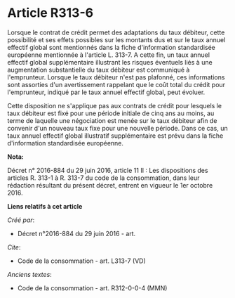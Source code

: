 # Article R313-6

Lorsque le contrat de crédit permet des adaptations du taux débiteur, cette possibilité et ses effets possibles sur les
montants dus et sur le taux annuel effectif global sont mentionnés dans la fiche d'information standardisée européenne
mentionnée à l'article L. 313-7. A cette fin, un taux annuel effectif global supplémentaire illustrant les risques éventuels
liés à une augmentation substantielle du taux débiteur est communiqué à l'emprunteur. Lorsque le taux débiteur n'est pas
plafonné, ces informations sont assorties d'un avertissement rappelant que le coût total du crédit pour l'emprunteur, indiqué
par le taux annuel effectif global, peut évoluer. 

Cette disposition ne s'applique pas aux contrats de crédit pour lesquels le taux débiteur est fixé pour une période initiale
de cinq ans au moins, au terme de laquelle une négociation est menée sur le taux débiteur afin de convenir d'un nouveau taux
fixe pour une nouvelle période. Dans ce cas, un taux annuel effectif global illustratif supplémentaire est prévu dans la
fiche d'information standardisée européenne.

**Nota:**

Décret n° 2016-884 du 29 juin 2016, article 11 II : Les dispositions des articles R. 313-1 à R. 313-7 du code de la
consommation, dans leur rédaction résultant du présent décret, entrent en vigueur le 1er octobre 2016.

**Liens relatifs à cet article**

_Créé par_:

  - Décret n°2016-884 du 29 juin 2016 - art.

_Cite_:

  - Code de la consommation - art. L313-7 (VD)

_Anciens textes_:

  - Code de la consommation - art. R312-0-0-4 (MMN)
